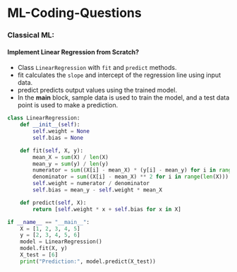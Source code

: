 # ML-Coding-Questions
### Classical ML:
#### Implement Linear Regression from Scratch? 
- Class `LinearRegression` with `fit` and `predict` methods.
- fit calculates the `slope` and intercept of the regression line using input data.
- predict predicts output values using the trained model.
- In the __main__ block, sample data is used to train the model, and a test data point is used to make a prediction.
``` Python 
class LinearRegression:
    def __init__(self):
        self.weight = None
        self.bias = None

    def fit(self, X, y):
        mean_X = sum(X) / len(X)
        mean_y = sum(y) / len(y)
        numerator = sum((X[i] - mean_X) * (y[i] - mean_y) for i in range(len(X)))
        denominator = sum((X[i] - mean_X) ** 2 for i in range(len(X)))
        self.weight = numerator / denominator
        self.bias = mean_y - self.weight * mean_X

    def predict(self, X):
        return [self.weight * x + self.bias for x in X]

if __name__ == "__main__":
    X = [1, 2, 3, 4, 5]
    y = [2, 3, 4, 5, 6]
    model = LinearRegression()
    model.fit(X, y)
    X_test = [6]
    print("Prediction:", model.predict(X_test))
```
  




